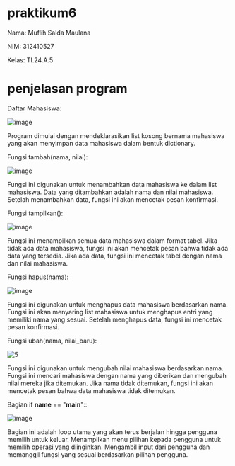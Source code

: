 # praktikum6
Nama: Muflih Salda Maulana

NIM: 312410527

Kelas: TI.24.A.5

# penjelasan program
Daftar Mahasiswa:

![image](https://github.com/user-attachments/assets/71125f6a-aa79-4d0b-b7e4-8fdfaa4bafd9)


Program dimulai dengan mendeklarasikan list kosong bernama mahasiswa yang akan menyimpan data mahasiswa dalam bentuk dictionary.

Fungsi tambah(nama, nilai):

![image](https://github.com/user-attachments/assets/0092a8a9-7a65-45ed-ae85-a490dce17f39)


Fungsi ini digunakan untuk menambahkan data mahasiswa ke dalam list mahasiswa. Data yang ditambahkan adalah nama dan nilai mahasiswa.
Setelah menambahkan data, fungsi ini akan mencetak pesan konfirmasi.

Fungsi tampilkan():

![image](https://github.com/user-attachments/assets/9af5c215-bdff-470f-8c03-f41fc27bb2c9)


Fungsi ini menampilkan semua data mahasiswa dalam format tabel.
Jika tidak ada data mahasiswa, fungsi ini akan mencetak pesan bahwa tidak ada data yang tersedia.
Jika ada data, fungsi ini mencetak tabel dengan nama dan nilai mahasiswa.

Fungsi hapus(nama):

![image](https://github.com/user-attachments/assets/a80d5ec1-0380-4c23-bf1b-e5e4660117f2)


Fungsi ini digunakan untuk menghapus data mahasiswa berdasarkan nama.
Fungsi ini akan menyaring list mahasiswa untuk menghapus entri yang memiliki nama yang sesuai.
Setelah menghapus data, fungsi ini mencetak pesan konfirmasi.

Fungsi ubah(nama, nilai_baru):

![5](https://github.com/user-attachments/assets/dc7ec219-31ea-43ea-b783-5cf33b1dd67b)


Fungsi ini digunakan untuk mengubah nilai mahasiswa berdasarkan nama.
Fungsi ini mencari mahasiswa dengan nama yang diberikan dan mengubah nilai mereka jika ditemukan.
Jika nama tidak ditemukan, fungsi ini akan mencetak pesan bahwa data mahasiswa tidak ditemukan.

Bagian if __name__ == "__main__"::

![image](https://github.com/user-attachments/assets/f78f3356-3732-4a31-a70a-d1a56aa14c26)


Bagian ini adalah loop utama yang akan terus berjalan hingga pengguna memilih untuk keluar.
Menampilkan menu pilihan kepada pengguna untuk memilih operasi yang diinginkan.
Mengambil input dari pengguna dan memanggil fungsi yang sesuai berdasarkan pilihan pengguna.
